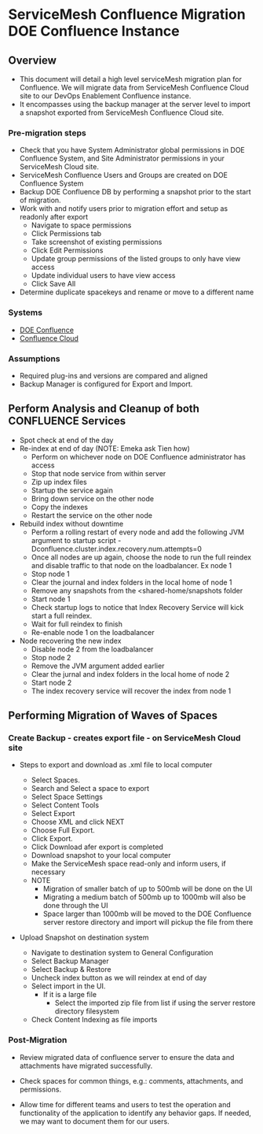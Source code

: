 # ServiceMesh Confluence Migration DOE Confluence Instance

## Overview
* This document will detail a high level serviceMesh migration plan for Confluence. We will migrate data from ServiceMesh Confluence Cloud site to our DevOps Enablement Confluence instance. 
* It encompasses using the backup manager at the server level to import a snapshot exported from ServiceMesh Confluence Cloud site.

### Pre-migration steps

* Check that you have System Administrator global permissions in DOE Confluence System, and Site Administrator permissions in your ServiceMesh Cloud site.
* ServiceMesh Confluence Users and Groups are created on DOE Confluence System
* Backup DOE Confluence DB by performing a snapshot prior to the start of migration.
* Work with and notify users prior to migration effort and setup as readonly after export
  * Navigate to space permissions
  * Click Permissions tab
  * Take screenshot of existing permissions
  * Click Edit Permissions
  * Update group permissions of the listed groups to only have view access
  * Update individual users to have view access
  * Click Save All
* Determine duplicate spacekeys and rename or move to a different name


### Systems

* [DOE Confluence](https://confluence.csc.com)
* [Confluence Cloud](https://dxcconfluence.atlassian.net)


### Assumptions

* Required plug-ins and versions are compared and aligned
* Backup Manager is configured for Export and Import.


## Perform Analysis and Cleanup of both CONFLUENCE Services
* Spot check at end of the day
* Re-index at end of day (NOTE: Emeka ask Tien how)
  * Perform on whichever node on DOE Confluence administrator has access
  * Stop that node service from within server
  * Zip up index files 
  * Startup the service again
  * Bring down service on the other node
  * Copy the indexes
  * Restart the service on the other node
* Rebuild index without downtime
  * Perform a rolling restart of every node and add the following JVM argument to startup script 
  -Dconfluence.cluster.index.recovery.num.attempts=0
  * Once all nodes are up again, choose the node to run the full reindex and disable traffic to that node on the loadbalancer. Ex node 1
  * Stop node 1
  * Clear the journal and index folders in the local home of node 1
  * Remove any snapshots from the <shared-home/snapshots folder
  * Start node 1
  * Check startup logs to notice that Index Recovery Service will kick start a full reindex.
  * Wait for full reindex to finish
  * Re-enable node 1 on the loadbalancer
* Node recovering the new index
  * Disable node 2 from the loadbalancer
  * Stop node 2
  * Remove the JVM argument added earlier
  * Clear the jurnal and index folders in the local home of node 2
  * Start node 2
  * The index recovery service will recover the index from node 1

## Performing Migration of Waves of Spaces
### Create Backup - creates export file - on ServiceMesh Cloud site 
* Steps to export and download as .xml file to local computer 
  * Select Spaces.
  * Search and Select a space to export
  * Select Space Settings
  * Select Content Tools
  * Select Export
  * Choose XML and click NEXT
  * Choose Full Export.
  * Click Export.
  * Click Download afer export is completed 
  * Download snapshot to your local computer
  * Make the ServiceMesh space read-only and inform users, if necessary
  * NOTE
    * Migration of smaller batch of up to 500mb will be done on the UI
    * Migrating a medium batch of 500mb up to 1000mb will also be done through the UI
    * Space larger than 1000mb will be moved to the DOE Confluence server restore directory and import will pickup the file from there

* Upload Snapshot on destination system
  * Navigate to destination system to General Configuration
  * Select Backup Manager
  * Select Backup & Restore
  * Uncheck index button as we will reindex at end of day
  * Select import in the UI. 
    * If it is a large file
      * Select the imported zip file from list if using the server restore directory filesystem
  * Check Content Indexing as file imports

### Post-Migration

* Review migrated data of confluence server to ensure the data and attachments have migrated successfully. 

* Check spaces for common things, e.g.: comments, attachments, and permissions.
* Allow time for different teams and users to test the operation and functionality of the application to identify any behavior gaps. If needed, we may want to document them for our users.
